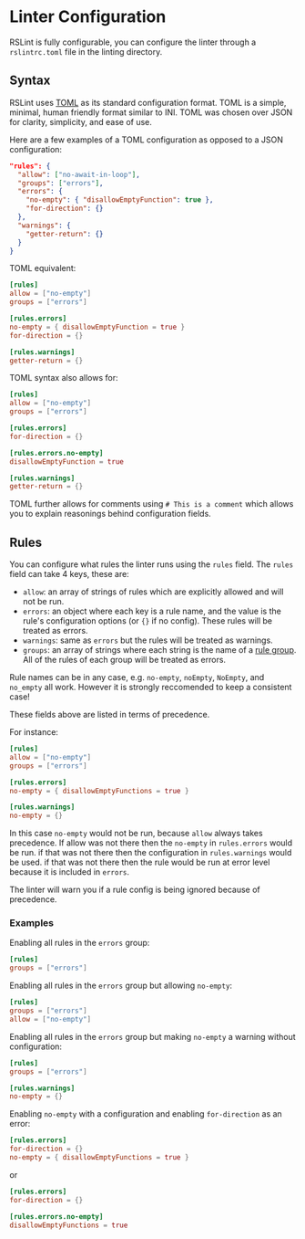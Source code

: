 # Linter Configuration

RSLint is fully configurable, you can configure the linter through a `rslintrc.toml` file in the linting directory.

## Syntax

RSLint uses [TOML](https://toml.io/en/) as its standard configuration format. TOML is a simple, minimal, human friendly format similar to INI.
TOML was chosen over JSON for clarity, simplicity, and ease of use.

Here are a few examples of a TOML configuration as opposed to a JSON configuration:

```json
"rules": {
  "allow": ["no-await-in-loop"],
  "groups": ["errors"],
  "errors": {
    "no-empty": { "disallowEmptyFunction": true },
    "for-direction": {}
  },
  "warnings": {
    "getter-return": {}
  }
}
```

TOML equivalent:

```toml
[rules]
allow = ["no-empty"]
groups = ["errors"]

[rules.errors]
no-empty = { disallowEmptyFunction = true }
for-direction = {}

[rules.warnings]
getter-return = {}
```

TOML syntax also allows for:

```toml
[rules]
allow = ["no-empty"]
groups = ["errors"]

[rules.errors]
for-direction = {}

[rules.errors.no-empty]
disallowEmptyFunction = true

[rules.warnings]
getter-return = {}
```

TOML further allows for comments using `# This is a comment` which allows you to explain reasonings behind
configuration fields.

## Rules

You can configure what rules the linter runs using the `rules` field.
The `rules` field can take 4 keys, these are:

- `allow`: an array of strings of rules which are explicitly allowed and will not be run.
- `errors`: an object where each key is a rule name, and the value is the rule's configuration options (or `{}` if no config). These rules will be treated as errors.
- `warnings`: same as `errors` but the rules will be treated as warnings.
- `groups`: an array of strings where each string is the name of a [rule group](../rules). All of the rules of each group will be treated as errors.

Rule names can be in any case, e.g. `no-empty`, `noEmpty`, `NoEmpty`, and `no_empty` all work. However it is strongly reccomended to keep a consistent case!

These fields above are listed in terms of precedence.

For instance:

```toml
[rules]
allow = ["no-empty"]
groups = ["errors"]

[rules.errors]
no-empty = { disallowEmptyFunctions = true }

[rules.warnings]
no-empty = {}
```

In this case `no-empty` would not be run, because `allow` always takes precedence. If allow was not there then the `no-empty` in `rules.errors` would
be run. if that was not there then the configuration in `rules.warnings` would be used. if that was not there then the rule would be run at error level because it is included in `errors`.

The linter will warn you if a rule config is being ignored because of precedence.

### Examples

Enabling all rules in the `errors` group:

```toml
[rules]
groups = ["errors"]
```

Enabling all rules in the `errors` group but allowing `no-empty`:

```toml
[rules]
groups = ["errors"]
allow = ["no-empty"]
```

Enabling all rules in the `errors` group but making `no-empty` a warning without configuration:

```toml
[rules]
groups = ["errors"]

[rules.warnings]
no-empty = {}
```

Enabling `no-empty` with a configuration and enabling `for-direction` as an error:

```toml
[rules.errors]
for-direction = {}
no-empty = { disallowEmptyFunctions = true }
```

or

```toml
[rules.errors]
for-direction = {}

[rules.errors.no-empty]
disallowEmptyFunctions = true
```
